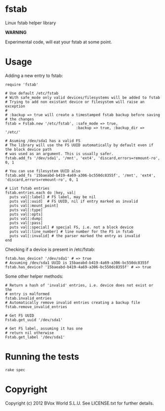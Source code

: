 # fstab

Linux fstab helper library

**WARNING**

Experimental code, will eat your fstab at some point.

# Usage

Adding a new entry to fstab:

    require 'fstab'

    # Use default /etc/fstab
    # With safe_mode only valid devices/filesystems will be added to fstab
    # Trying to add non existant device or filesystem will raise an exception
    #
    # :backup => true will create a timestamped fstab backup before saving
    # the changes
    fstab = Fstab.new '/etc/fstab', :safe_mode => true, 
                                    :backup => true, :backup_dir => '/etc/'
    
    # Asuming /dev/sda1 has a valid FS
    # The library will use the FS UUID automatically by default even if the block device path
    # was used as an argument. This is usually safer.
    fstab.add_fs '/dev/sda1', '/mnt', 'ext4', 'discard,errors=remount-ro', 0, 1

    # You can use filesystem UUID also
    fstab.add_fs '15baeabd-b419-4a69-a306-bc550dc8355f', '/mnt', 'ext4', 'discard,errors=remount-ro', 0, 1

    # List fstab entries
    fstab.entries.each do |key, val|
      puts val[:label] # FS label, may be nil
      puts val[:uuid]  # FS UUID, nil if entry marked as invalid
      puts val[:mount_point] 
      puts val[:type]
      puts val[:opts]
      puts val[:dump]
      puts val[:pass]
      puts val[:special] # special FS, i.e. not a block device
      puts val[:line_number] # line number for the FS in fstab
      puts val[:invalid] # the parser marked the entry as invalid 
    end

Checking if a device is present in /etc/fstab:

    fstab.has_device? '/dev/sda1' # => true
    # Assuming /dev/sda1 UUID is 15baeabd-b419-4a69-a306-bc550dc8355f
    fstab.has_device? '15baeabd-b419-4a69-a306-bc550dc8355f' # => true

Some other helper methods:

    # Return a hash of 'invalid' entries, i.e. device does not exist or the
    # entry is malformed
    fstab.invalid_entries
    # Automatically remove invalid entries creating a backup file
    fstab.remove_invalid_entries

    # Get FS UUID
    Fstab.get_uuid '/dev/sda1'

    # Get FS label, assuming it has one
    # return nil otherwise
    Fstab.get_label '/dev/sda1'

# Running the tests

    rake spec

# Copyright

Copyright (c) 2012 BVox World S.L.U. See LICENSE.txt for
further details.


